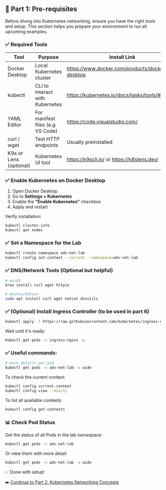 ## 🚧 Part 1: Pre-requisites

Before diving into Kubernetes networking, ensure you have the right tools and setup. This section helps you prepare your environment to run all upcoming examples.

### ✅ Required Tools

| Tool | Purpose | Install Link |
|------|---------|--------------|
| Docker Desktop | Local Kubernetes cluster | https://www.docker.com/products/docker-desktop |
| kubectl | CLI to interact with Kubernetes | https://kubernetes.io/docs/tasks/tools/#kubectl |
| YAML Editor | For manifest files (e.g. VS Code) | https://code.visualstudio.com/ |
| curl / wget | Test HTTP endpoints | Usually preinstalled |
| K9s or Lens (optional) | Kubernetes UI tool | https://k9scli.io/ or https://k8slens.dev/ |

### ✅ Enable Kubernetes on Docker Desktop
1. Open Docker Desktop
2. Go to **Settings > Kubernetes**
3. Enable the **"Enable Kubernetes"** checkbox
4. Apply and restart

Verify installation:
```bash
kubectl cluster-info
kubectl get nodes
```

### ✅ Set a Namespace for the Lab
```bash
kubectl create namespace adv-net-lab
kubectl config set-context --current --namespace=adv-net-lab
```


### ✅ DNS/Network Tools (Optional but helpful)
```bash
# macOS
brew install curl wget httpie

# Ubuntu/Debian
sudo apt install curl wget netcat dnsutils
```

### ✅ (Optional) Install Ingress Controller (to be used in part 6)
```bash
kubectl apply -f https://raw.githubusercontent.com/kubernetes/ingress-nginx/controller-v1.10.1/deploy/static/provider/cloud/deploy.yaml
```

Wait until it's ready:
```bash
kubectl get pods -n ingress-nginx -w
```

### ✅ Useful commands:

```bash
# more details per pod
kubectl get pods -n adv-net-lab -o wide
```

To check the current context:
```bash
kubectl config current-context
kubectl config view --minify
```

To list all available contexts:
```bash
kubectl config get-contexts
```

### 📊 Check Pod Status
Get the status of all Pods in the lab namespace:
```bash
kubectl get pods -n adv-net-lab
```

Or view them with more detail:
```bash
kubectl get pods -n adv-net-lab -o wide
```

✅ Done with setup!

➡️ [Continue to Part 2: Kubernetes Networking Concepts](part-2-kubernetes-networking-concepts.md)
